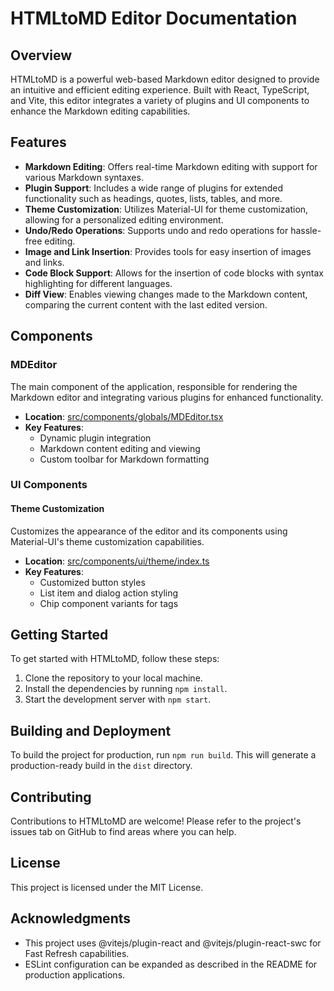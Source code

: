# HTMLtoMD Editor Documentation

## Overview

HTMLtoMD is a powerful web-based Markdown editor designed to provide an intuitive and efficient editing experience. Built with React, TypeScript, and Vite, this editor integrates a variety of plugins and UI components to enhance the Markdown editing capabilities.

## Features

- **Markdown Editing**: Offers real-time Markdown editing with support for various Markdown syntaxes.
- **Plugin Support**: Includes a wide range of plugins for extended functionality such as headings, quotes, lists, tables, and more.
- **Theme Customization**: Utilizes Material-UI for theme customization, allowing for a personalized editing environment.
- **Undo/Redo Operations**: Supports undo and redo operations for hassle-free editing.
- **Image and Link Insertion**: Provides tools for easy insertion of images and links.
- **Code Block Support**: Allows for the insertion of code blocks with syntax highlighting for different languages.
- **Diff View**: Enables viewing changes made to the Markdown content, comparing the current content with the last edited version.

## Components

### MDEditor

The main component of the application, responsible for rendering the Markdown editor and integrating various plugins for enhanced functionality.

- **Location**: [src/components/globals/MDEditor.tsx](src/components/globals/MDEditor.tsx)
- **Key Features**:
  - Dynamic plugin integration
  - Markdown content editing and viewing
  - Custom toolbar for Markdown formatting

### UI Components

#### Theme Customization

Customizes the appearance of the editor and its components using Material-UI's theme customization capabilities.

- **Location**: [src/components/ui/theme/index.ts](src/components/ui/theme/index.ts)
- **Key Features**:
  - Customized button styles
  - List item and dialog action styling
  - Chip component variants for tags

## Getting Started

To get started with HTMLtoMD, follow these steps:

1. Clone the repository to your local machine.
2. Install the dependencies by running `npm install`.
3. Start the development server with `npm start`.

## Building and Deployment

To build the project for production, run `npm run build`. This will generate a production-ready build in the `dist` directory.

## Contributing

Contributions to HTMLtoMD are welcome! Please refer to the project's issues tab on GitHub to find areas where you can help.

## License

This project is licensed under the MIT License.

## Acknowledgments

- This project uses @vitejs/plugin-react and @vitejs/plugin-react-swc for Fast Refresh capabilities.
- ESLint configuration can be expanded as described in the README for production applications.
